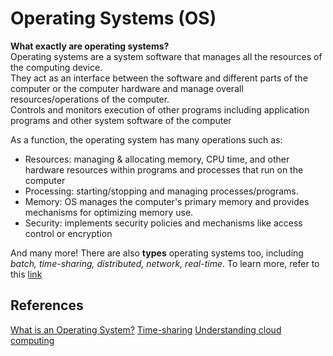# Operating Systems (OS)

**What exactly are operating systems?**
<br>
Operating systems are a system software that manages all the resources of the computing device. <br>
They act as an interface between the software and different parts of the computer or the computer hardware and manage overall resources/operations of the computer. <br>
Controls and monitors execution of other programs including application programs and other system software of the computer <br>

As a function, the operating system has many operations such as:
- Resources: managing & allocating memory, CPU time, and other hardware resources within programs and processes that run on the computer <br>
- Processing: starting/stopping and managing processes/programs.<br>
- Memory: OS manages the computer's primary memory and provides mechanisms for optimizing memory use.<br>
- Security: implements security policies and mechanisms like access control or encryption<br>

And many more! There are also **types** operating systems too, including *batch, time-sharing, distributed, network, real-time*. To learn more, refer to this [link](https://www.geeksforgeeks.org/types-of-operating-systems/)










## References

[What is an Operating System?](https://www.geeksforgeeks.org/what-is-an-operating-system/)
[Time-sharing](https://www.ibm.com/history/time-sharing)
[Understanding cloud computing](https://www.redhat.com/en/topics/cloud-computing)
